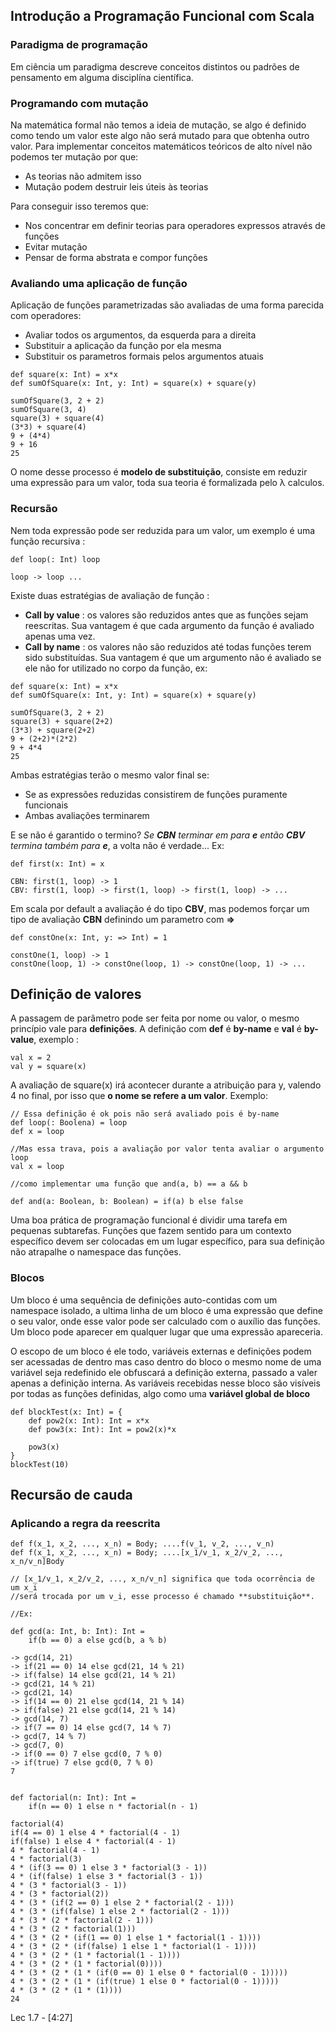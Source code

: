 ## Introdução a Programação Funcional com Scala

### Paradigma de programação
Em ciência um paradigma descreve conceitos distintos ou padrões de pensamento em alguma disciplína científica.

### Programando com mutação
Na matemática formal não temos a ideia de mutação, se algo é definido como tendo um valor este algo não será mutado para que obtenha outro valor. Para implementar conceitos matemáticos teóricos de alto nível não podemos ter mutação por que:
- As teorias não admitem isso
- Mutação podem destruir leis úteis às teorias

Para conseguir isso teremos que:
- Nos concentrar em definir teorias para operadores expressos através de funções
- Evitar mutação
- Pensar de forma abstrata e compor funções

### Avaliando uma aplicação de função
Aplicação de funções parametrizadas são avaliadas de uma forma parecida com operadores:
- Avaliar todos os argumentos, da esquerda para a direita
- Substituir a aplicação da função por ela mesma
- Substituir os parametros formais pelos argumentos atuais

```
def square(x: Int) = x*x
def sumOfSquare(x: Int, y: Int) = square(x) + square(y)

sumOfSquare(3, 2 + 2)
sumOfSquare(3, 4)
square(3) + square(4)
(3*3) + square(4)
9 + (4*4)
9 + 16
25
```

O nome desse processo é **modelo de substituição**, consiste em reduzir uma expressão para um valor, toda sua teoria é formalizada pelo λ calculos.

### Recursão
Nem toda expressão pode ser reduzida para um valor, um exemplo é uma função recursiva :

```
def loop(: Int) loop

loop -> loop ...
```

Existe duas estratégias de avaliação de função :
- **Call by value** : os valores são reduzidos antes que as funções sejam reescritas. Sua vantagem é que cada argumento da função é avaliado apenas uma vez.
- **Call by name** : os valores não são reduzidos até todas funções terem sido substituídas. Sua vantagem é que um argumento não é avaliado se ele não for utilizado no corpo da função, ex:

```
def square(x: Int) = x*x
def sumOfSquare(x: Int, y: Int) = square(x) + square(y)

sumOfSquare(3, 2 + 2)
square(3) + square(2+2)
(3*3) + square(2+2)
9 + (2+2)*(2*2)
9 + 4*4
25
```

Ambas estratégias terão o mesmo valor final se:
- Se as expressões reduzidas consistirem de funções puramente funcionais
- Ambas avaliações terminarem

E se não é garantido o termino? _Se **CBN** terminar em para **e** então **CBV** termina também para **e**_, a volta não é verdade... Ex:

```
def first(x: Int) = x

CBN: first(1, loop) -> 1
CBV: first(1, loop) -> first(1, loop) -> first(1, loop) -> ...
```

Em scala por default a avaliação é do tipo **CBV**, mas podemos forçar um tipo de avaliação **CBN** definindo um parametro com **=>**

```
def constOne(x: Int, y: => Int) = 1

constOne(1, loop) -> 1
constOne(loop, 1) -> constOne(loop, 1) -> constOne(loop, 1) -> ...
```

## Definição de valores
A passagem de parâmetro pode ser feita por nome ou valor, o mesmo princípio vale para **definições**. A definição com **def** é **by-name** e **val** é **by-value**, exemplo :

```
val x = 2
val y = square(x)
```

A avaliação de square(x) irá acontecer durante a atribuição para y, valendo 4 no final, por isso que **o nome se refere a um valor**. Exemplo:

```
// Essa definição é ok pois não será avaliado pois é by-name
def loop(: Boolena) = loop
def x = loop

//Mas essa trava, pois a avaliação por valor tenta avaliar o argumento loop
val x = loop
```

```
//como implementar uma função que and(a, b) == a && b

def and(a: Boolean, b: Boolean) = if(a) b else false
```
Uma boa prática de programação funcional é dividir uma tarefa em pequenas subtarefas. Funções que fazem sentido para um contexto específico devem ser colocadas em um lugar específico, para sua definição não atrapalhe o namespace das funções.


### Blocos
Um bloco é uma sequência de definições auto-contidas com um namespace isolado, a ultima linha de um bloco é uma expressão que define o seu valor, onde esse valor pode ser calculado com o auxílio das funções. Um bloco pode aparecer em qualquer lugar que uma expressão apareceria.

O escopo de um bloco é ele todo, variáveis externas e definições podem ser acessadas de dentro mas caso dentro do bloco o mesmo nome de uma variável seja redefinido ele obfuscará a definição externa, passado a valer apenas a definição interna. As variáveis recebidas nesse bloco são visíveis por todas as funções definidas, algo como uma **variável global de bloco**

```
def blockTest(x: Int) = {
	def pow2(x: Int): Int = x*x
	def pow3(x: Int): Int = pow2(x)*x

	pow3(x)
}
blockTest(10)
```

## Recursão de cauda

### Aplicando a regra da reescrita

```
def f(x_1, x_2, ..., x_n) = Body; ....f(v_1, v_2, ..., v_n)
def f(x_1, x_2, ..., x_n) = Body; ....[x_1/v_1, x_2/v_2, ..., x_n/v_n]Body

// [x_1/v_1, x_2/v_2, ..., x_n/v_n] significa que toda ocorrência de um x_i
//será trocada por um v_i, esse processo é chamado **substituição**.

//Ex: 

def gcd(a: Int, b: Int): Int = 
	if(b == 0) a else gcd(b, a % b)

-> gcd(14, 21)
-> if(21 == 0) 14 else gcd(21, 14 % 21)
-> if(false) 14 else gcd(21, 14 % 21)
-> gcd(21, 14 % 21)
-> gcd(21, 14)
-> if(14 == 0) 21 else gcd(14, 21 % 14)
-> if(false) 21 else gcd(14, 21 % 14)
-> gcd(14, 7)
-> if(7 == 0) 14 else gcd(7, 14 % 7)
-> gcd(7, 14 % 7)
-> gcd(7, 0)
-> if(0 == 0) 7 else gcd(0, 7 % 0)
-> if(true) 7 else gcd(0, 7 % 0)
7


def factorial(n: Int): Int = 
	if(n == 0) 1 else n * factorial(n - 1)
    
factorial(4)
if(4 == 0) 1 else 4 * factorial(4 - 1)
if(false) 1 else 4 * factorial(4 - 1)
4 * factorial(4 - 1)
4 * factorial(3)
4 * (if(3 == 0) 1 else 3 * factorial(3 - 1))
4 * (if(false) 1 else 3 * factorial(3 - 1))
4 * (3 * factorial(3 - 1))
4 * (3 * factorial(2))
4 * (3 * (if(2 == 0) 1 else 2 * factorial(2 - 1)))
4 * (3 * (if(false) 1 else 2 * factorial(2 - 1)))
4 * (3 * (2 * factorial(2 - 1)))
4 * (3 * (2 * factorial(1)))
4 * (3 * (2 * (if(1 == 0) 1 else 1 * factorial(1 - 1))))
4 * (3 * (2 * (if(false) 1 else 1 * factorial(1 - 1))))
4 * (3 * (2 * (1 * factorial(1 - 1))))
4 * (3 * (2 * (1 * factorial(0))))
4 * (3 * (2 * (1 * (if(0 == 0) 1 else 0 * factorial(0 - 1)))))
4 * (3 * (2 * (1 * (if(true) 1 else 0 * factorial(0 - 1)))))
4 * (3 * (2 * (1 * (1))))
24
```

Lec 1.7 - [4:27]